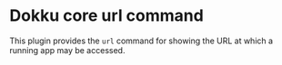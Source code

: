 # Dokku core url command

This plugin provides the `url` command for showing the URL at which a running
app may be accessed.
